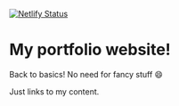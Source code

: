 [![Netlify Status](https://api.netlify.com/api/v1/badges/6b105251-d8e8-44dc-b6d9-22e0ef66e3f7/deploy-status)](https://app.netlify.com/sites/awesome-agnesi-b9d66d/deploys)

# My portfolio website!

Back to basics! No need for fancy stuff :smile:

Just links to my content.
